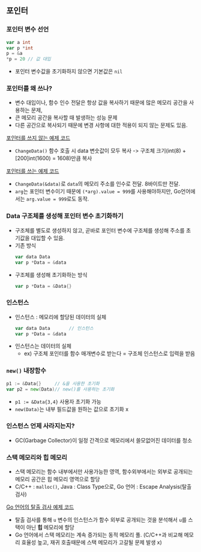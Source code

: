 ## 포인터

### 포인터 변수 선언
```go
var a int
var p *int
p = &a
*p = 20 // 값 대입
```

- 포인터 변수값을 초기화하지 않으면 기본값은 `nil`

### 포인터를 왜 쓰나?
- 변수 대입이나, 함수 인수 전달은 항상 값을 복사하기 때문에 많은 메모리 공간을 사용하는 문제,
- 큰 메모리 공간을 복사할 때 발생하는 성능 문제
- 다른 공간으로 복사되기 때문에 변경 사항에 대한 적용이 되지 않는 문제도 있음.

[포인터를 쓰지 않는 예제 코드](./no_pointer.go)
- `ChangeData()` 함수 호출 시 data 변숫값이 모두 복사 -> 구조체 크기(int(8) + [200]int(1600) = 1608)만큼 복사

[포인터를 쓰는 예제 코드](./yes_pointer.go)
- `ChangeData(&data)`로 `data`의 메모리 주소를 인수로 전달. 8바이트만 전달.
- `arg`는 포인터 변수이기 때문에 `(*arg).value = 999`를 사용해야하지만, Go언어에서는 `arg.value = 999`로도 동작.

### Data 구조체를 생성해 포인터 변수 초기화하기
- 구조체를 별도로 생성하지 않고, 곧바로 포인터 변수에 구조체를 생성해 주소를 초기값을 대입할 수 있음.
- 기존 방식
  ```go
  var data Data
  var p *Data = &data
  ```
- 구조체를 생성해 초기화하는 방식
  ```go
  var p *Data = &Data{}
  ```

### 인스턴스
- 인스턴스 : 메모리에 할당된 데이터의 실체
  ```go
  var data Data       // 인스턴스
  var p *Data = &data
  ```
- 인스턴스는 데이터의 실체
  - ex) 구조체 포인터를 함수 매개변수로 받는다 = 구조체 인스턴스로 입력을 받음

### `new()` 내장함수
```go
p1 := &Data{}     // &을 사용한 초기화
var p2 = new(Data)// new()를 사용하는 초기화 
```
- `p1 := &Data{3,4}` 사용자 초기화 가능
- `new(Data)`는 내부 필드값을 원하는 값으로 초기화 x

### 인스턴스 언제 사라지는지?
- GC(Garbage Collector)이 일정 간격으로 메모리에서 쓸모없어진 데이터를 청소

### 스택 메모리와 힙 메모리
- 스택 메모리는 함수 내부에서만 사용가능한 영역, 함수외부에서는 외부로 공개되는 메모리 공간은 힙 메모리 영역으로 할당
- C/C++ : `malloc()`, Java : Class Type으로, Go 언어 : Escape Analysis(탈출 검사)

[Go 언어의 탈출 검사 예제 코드](./heap_memory.go)
- 탈출 검사를 통해 `u` 변수의 인스턴스가 함수 외부로 공개되는 것을 분석해서 `u`를 스택이 아닌 **힙** 메모리에 할당
- Go 언어에서 스택 메모리는 계속 증가되는 동적 메모리 풀. (C/C++과 비교해 메모리 효율성 높고, 재귀 호출때문에 스택 메모리가 고갈될 문제 발생 x)
